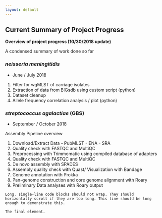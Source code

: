 ```yaml
---
layout: default
---
```


## Current Summary of Project Progress

**Overview of project progress (10/30/2018 update)**

A condensed summary of work done so far

### _neisseria meningitidis_ 

* June / July 2018

1. Filter for wgMLST of carriage isolates
2. Extraction of data from BIGsdb using custom script (python)
3. Dataset cleanup
4. Allele frequency correlation analysis / plot (python)

### _streptococcus agalactiae_ (GBS)

* September / October 2018

Assembly Pipeline overview
  1. Download/Extract Data
    - PubMLST
    - ENA 
    - SRA
  2. Quality check with FASTQC and MultiQC
  3. Preprocessing with Trimmomatic using compiled database of adapters
  4. Quality check with FASTQC and MultiQC
  5. De novo assembly with SPADES
  6. Assembly quality check with Quast/ Visualization with Bandage
  7. Genome annotation with Prokka
  8. Pan-genome construction and core genome alignment with Roary
  9. Preliminary Data analyses with Roary output

```
Long, single-line code blocks should not wrap. They should horizontally scroll if they are too long. This line should be long enough to demonstrate this.
```

```
The final element.
```
